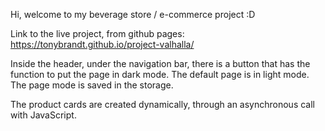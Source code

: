 ﻿Hi, welcome to my beverage store / e-commerce project :D

Link to the live project, from github pages: https://tonybrandt.github.io/project-valhalla/

Inside the header, under the navigation bar, there is a button that has the function to put the page in dark mode. The default page is in light mode. The page mode is saved in the storage.

The product cards are created dynamically, through an asynchronous call with JavaScript.

